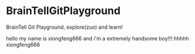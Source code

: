 # BrainTellGitPlayground
BrainTell Git Playground, explore(zuo) and learn!

hello  my name is xiongfeng666 and i'm a extremely handsome boy!!! hhhhh
xiongfeng666
